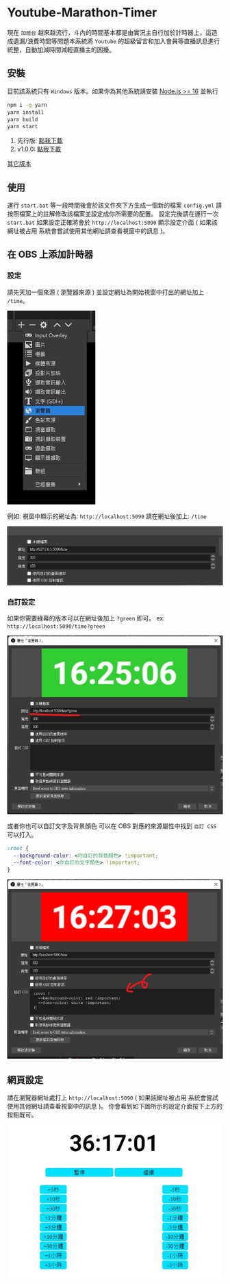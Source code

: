 # Youtube-Marathon-Timer

現在 `加班台` 越來越流行，斗內的時間基本都是由實況主自行加於計時器上，這造成遺漏/浪費時間等問題本系統將 `Youtube` 的超級留言和加入會員等直播訊息進行統整，自動加減時間減輕直播主的困擾。

## 安裝

目前該系統只有 `Windows` 版本。如果你為其他系統請安裝 [Node.js >= 16](https://nodejs.org/zh-tw/download/) 並執行

```sh
npm i -g yarn
yarn install
yarn build
yarn start
```

1. 先行版: [點我下載](https://github.com/a3510377/youtube-work-overtime/releases/download/latest/Youtube-Marathon-Timer.zip)
2. v1.0.0: [點我下載](https://github.com/a3510377/youtube-work-overtime/releases/download/v1.0.0/Youtube-Marathon-Timer.zip)

[其它版本](https://github.com/a3510377/youtube-work-overtime/releases)

## 使用

運行 `start.bat` 等一段時間後會於該文件夾下方生成一個新的檔案 `config.yml` 請按照檔案上的註解修改該檔案並設定成你所需要的配置。
設定完後請在運行一次 `start.bat` 如果設定正確將會於 `http://localhost:5090` 顯示設定介面 ( 如果該網址被占用 系統會嘗試使用其他網址請查看視窗中的訊息 )。

## 在 OBS 上添加計時器

### 設定

請先天加一個來源 ( 瀏覽器來源 ) 並設定網址為開始視窗中打出的網址加上 `/time`。

![](docs/demo-create.jpg)

例如:
視窗中顯示的網址為: `http://localhost:5090`
請在網址後加上: `/time`

![](docs/obs-set.jpg)

### 自訂設定

如果你需要綠幕的版本可以在網址後加上 `?green` 即可。 ex: `http://localhost:5090/time?green`

![](docs/obs-green.jpg)

或者你也可以自訂文字及背景顏色 可以在 OBS 對應的來源屬性中找到 `自訂 CSS` 可以打入。

```css
:root {
  --background-color: <你自訂的背景顏色> !important;
  --font-color: <你自訂的文字顏色> !important;
}
```

![](docs/obs-custom.png)

## 網頁設定

請在瀏覽器網址處打上 `http://localhost:5090` ( 如果該網址被占用 系統會嘗試使用其他網址請查看視窗中的訊息 )。
你會看到如下圖所示的設定介面按下上方的按鈕既可。

![](docs/web-config-page.jpg)
